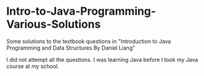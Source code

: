 # Intro-to-Java-Programming-Various-Solutions
Some solutions to the textbook questions in "Introduction to Java Programming and Data Structures By Daniel Liang"

I did not attempt all the questions. I was learning Java before I took my Java course at my school. 
